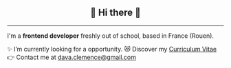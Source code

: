  ## <div align=center> 👋 Hi there 👋 </div>

***

I'm a **frontend developer** freshly out of school, based in France (Rouen). 

:sparkles: I’m currently looking for a opportunity.
:heart_eyes_cat: Discover my [Curriculum Vitae](https://drive.google.com/file/d/1zYB_7pVlCNmlBe_Q0xeHSFRZum2sSehL/view)
:point_right: Contact me at dava.clemence@gmail.com


<!--
**ClemenceDaval/ClemenceDaval** is a ✨ _special_ ✨ repository because its `README.md` (this file) appears on your GitHub profile.

Here are some ideas to get you started:

- 🔭 I’m currently working on ...
- 🌱 I’m currently learning ...
- 👯 I’m looking to collaborate on ...
- 🤔 I’m looking for help with ...
- 💬 Ask me about ...
- 📫 How to reach me: ...
- 😄 Pronouns: ...
- ⚡ Fun fact: ...
-->
